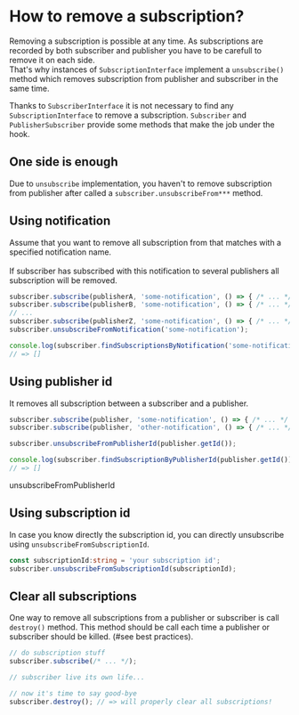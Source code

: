 # How to remove a subscription?

Removing a subscription is possible at any time. As subscriptions are recorded by both subscriber and publisher you have to be carefull to remove it on each side.
<br/>
That's why instances of `SubscriptionInterface` implement a `unsubscribe()` method which removes subscription from publisher and subscriber in the same time.

Thanks to `SubscriberInterface` it is not necessary to find any `SubscriptionInterface` to remove a subscription. `Subscriber` and `PublisherSubscriber` provide some methods that make the job under the hook.

## One side is enough

Due to `unsubscribe` implementation, you haven't to remove subscription from publisher after called a `subscriber.unsubscribeFrom***`  method.
## Using notification

Assume that you want to remove all subscription from that matches with a specified notification name.
<br/>
<br/>
If subscriber has subscribed with this notification to several publishers all subscription will be removed.
```ts
subscriber.subscribe(publisherA, 'some-notification', () => { /* ... */ });
subscriber.subscribe(publisherB, 'some-notification', () => { /* ... */ });
// ...
subscriber.subscribe(publisherZ, 'some-notification', () => { /* ... */ });
subscriber.unsubscribeFromNotification('some-notification');

console.log(subscriber.findSubscriptionsByNotification('some-notification'));
// => []
```

## Using publisher id

It removes all subscription between a subscriber and a publisher.

```ts
subscriber.subscribe(publisher, 'some-notification', () => { /* ... */ });
subscriber.subscribe(publisher, 'other-notification', () => { /* ... */ });

subscriber.unsubscribeFromPublisherId(publisher.getId());

console.log(subscriber.findSubscriptionByPublisherId(publisher.getId()));
// => []
```

unsubscribeFromPublisherId

## Using subscription id

In case you know directly the subscription id, you can directly unsubscribe using `unsubscribeFromSubscriptionId`.
```ts
const subscriptionId:string = 'your subscription id';
subscriber.unsubscribeFromSubscriptionId(subscriptionId);
```

## Clear all subscriptions

One way to remove all subscriptions from a publisher or subscriber is call ``destroy()`` method. This method should be call each time a publisher or subscriber should be killed. (#see best practices).

```ts
// do subscription stuff
subscriber.subscribe(/* ... */);

// subscriber live its own life...

// now it's time to say good-bye
subscriber.destroy(); // => will properly clear all subscriptions!
```

